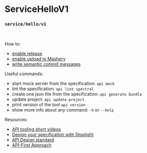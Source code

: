 # ServiceHelloV1

### `service/hello/v1`

&nbsp;

How to:
- [enable release](https://leaseplan-digital.atlassian.net/wiki/spaces/NI/pages/2335179797/How+to+initialise+new+open+API+project#How-to-enable-release-automation)
- [enable upload to Mashery](https://leaseplan-digital.atlassian.net/wiki/spaces/NI/pages/2335179797/How+to+initialise+new+open+API+project#Enable-automatic-upload-to-Mashery-job)
- [write semantic commit messages](https://leaseplan-digital.atlassian.net/wiki/spaces/NI/pages/2335179797/How+to+initialise+new+open+API+project#Semantic-Commit-Messages)

Useful commands:
- start mock server from the specification: `api mock`
- lint the specification: `api lint spectral`
- create one json file from the specification: `api generate bundle`
- update project: `api update-project`
- print version of the tool `api version`
- show more info about any command: `-h` or `--help`

Resources:

- [API tooling short videos](https://web.microsoftstream.com/channel/c63f79b8-6bba-4ed3-a026-4aa50c9cb86f)
- [Design your specification with Stoplight](https://leaseplan-digital.atlassian.net/wiki/spaces/NI/pages/2301822444/WIP+Design+your+specification+with+Stoplight)  
- [API Design standard](https://leaseplan-digital.atlassian.net/wiki/spaces/NI/pages/1920832688/API+Design+standard) 
- [API-First Approach](https://leaseplan-digital.atlassian.net/wiki/spaces/NI/pages/2120158383/API-First+Approach)
